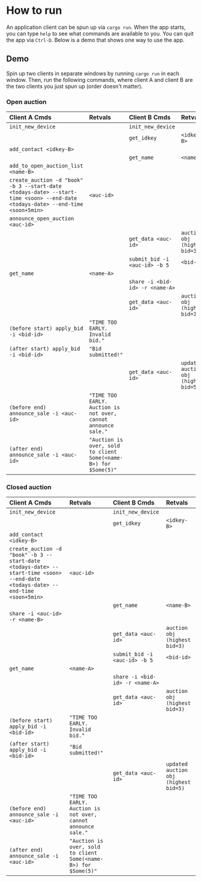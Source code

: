 # How to run

An application client can be spun up via `cargo run`.
When the app starts, you can type `help` to see what commands are available to you.
You can quit the app via `Ctrl-D`.
Below is a demo that shows one way to use the app.

## Demo

Spin up two clients in separate windows by running `cargo run` in each window.
Then, run the following commands, where client A and client B are the two clients you just spun up (order doesn't matter).

### Open auction

| Client A Cmds | Retvals | Client B Cmds | Retvals |
| :--- | :--- | :--- | :--- |
| `init_new_device` | | `init_new_device` | |
| | | `get_idkey` | `<idkey-B>` |
| `add_contact <idkey-B>` | | | |
| | | `get_name` | `<name-B>` |
| `add_to_open_auction_list <name-B>` | | | |
| `create_auction -d "book" -b 3 --start-date <todays-date> --start-time <soon> --end-date <todays-date> --end-time <soon+5min>` | `<auc-id>` | | |
| `announce_open_auction <auc-id>` | | | |
| | | `get_data <auc-id>` | `auction obj (highest bid=3)` |
| | | `submit_bid -i <auc-id> -b 5` | `<bid-id>` |
| `get_name` | `<name-A>` | | |
| | | `share -i <bid-id> -r <name-A>` | |
| | | `get_data <auc-id>` | `auction obj (highest bid=3)` |
| `(before start) apply_bid -i <bid-id>` | `"TIME TOO EARLY. Invalid bid."` | | |
| `(after start) apply_bid -i <bid-id>` | `"Bid submitted!"` | | |
| | | `get_data <auc-id>` | `updated auction obj (highest bid=5)` |
| `(before end) announce_sale -i <auc-id>` | `"TIME TOO EARLY. Auction is not over, cannot announce sale."` | | |
| `(after end) announce_sale -i <auc-id>` | `"Auction is over, sold to client Some(<name-B>) for $Some(5)"` | | |

### Closed auction

| Client A Cmds | Retvals | Client B Cmds | Retvals |
| :--- | :--- | :--- | :--- |
| `init_new_device` | | `init_new_device` | |
| | | `get_idkey` | `<idkey-B>` |
| `add_contact <idkey-B>` | | | |
| `create_auction -d "book" -b 3 --start-date <todays-date> --start-time <soon> --end-date <todays-date> --end-time <soon+5min>` | `<auc-id>` | | |
| | | `get_name` | `<name-B>` |
| `share -i <auc-id> -r <name-B>` | | | |
| | | `get_data <auc-id>` | `auction obj (highest bid=3)` |
| | | `submit_bid -i <auc-id> -b 5` | `<bid-id>` |
| `get_name` | `<name-A>` | | |
| | | `share -i <bid-id> -r <name-A>` | |
| | | `get_data <auc-id>` | `auction obj (highest bid=3)` |
| `(before start) apply_bid -i <bid-id>` | `"TIME TOO EARLY. Invalid bid."` | | |
| `(after start) apply_bid -i <bid-id>` | `"Bid submitted!"` | | |
| | | `get_data <auc-id>` | `updated auction obj (highest bid=5)` |
| `(before end) announce_sale -i <auc-id>` | `"TIME TOO EARLY. Auction is not over, cannot announce sale."` | | |
| `(after end) announce_sale -i <auc-id>` | `"Auction is over, sold to client Some(<name-B>) for $Some(5)"` | | |

